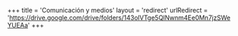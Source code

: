 +++
title = 'Comunicación y medios'
layout = 'redirect'
urlRedirect = 'https://drive.google.com/drive/folders/143olVTge5QlNwnm4Ee0Mn7jzSWeYUEAa'
+++